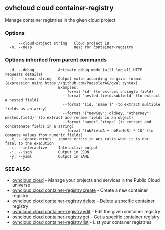 ## ovhcloud cloud container-registry

Manage container registries in the given cloud project

### Options

```
      --cloud-project string   Cloud project ID
  -h, --help                   help for container-registry
```

### Options inherited from parent commands

```
  -d, --debug           Activate debug mode (will log all HTTP requests details)
  -f, --format string   Output value according to given format (expression using https://github.com/PaesslerAG/gval syntax)
                        Examples:
                          --format 'id' (to extract a single field)
                          --format 'nested.field.subfield' (to extract a nested field)
                          --format '[id, 'name']' (to extract multiple fields as an array)
                          --format '{"newKey": oldKey, "otherKey": nested.field}' (to extract and rename fields in an object)
                          --format 'name+","+type' (to extract and concatenate fields in a string)
                          --format '(nbFieldA + nbFieldB) * 10' (to compute values from numeric fields)
  -e, --ignore-errors   Ignore errors in API calls when it is not fatal to the execution
  -i, --interactive     Interactive output
  -j, --json            Output in JSON
  -y, --yaml            Output in YAML
```

### SEE ALSO

* [ovhcloud cloud](ovhcloud_cloud.md)	 - Manage your projects and services in the Public Cloud universe
* [ovhcloud cloud container-registry create](ovhcloud_cloud_container-registry_create.md)	 - Create a new container registry
* [ovhcloud cloud container-registry delete](ovhcloud_cloud_container-registry_delete.md)	 - Delete a specific container registry
* [ovhcloud cloud container-registry edit](ovhcloud_cloud_container-registry_edit.md)	 - Edit the given container registry
* [ovhcloud cloud container-registry get](ovhcloud_cloud_container-registry_get.md)	 - Get a specific container registry
* [ovhcloud cloud container-registry list](ovhcloud_cloud_container-registry_list.md)	 - List your container registries

